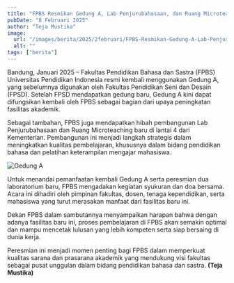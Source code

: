 ```yaml
---
title: "FPBS Resmikan Gedung A, Lab Penjurubahasaan, dan Ruang Microteaching Baru"
pubDate: "8 Februari 2025"
author: "Teja Mustika"
image:
  url: "/images/berita/2025/2februari/FPBS-Resmikan-Gedung-A-Lab-Penjurubahasaan-dan-Ruang-Microteaching-Baru-1.webp"
  alt: ""
tags: ["berita"]
---
```


Bandung, Januari 2025 – Fakultas Pendidikan Bahasa dan Sastra (FPBS) Universitas Pendidikan Indonesia resmi kembali menggunakan Gedung A, yang sebelumnya digunakan oleh Fakultas Pendidikan Seni dan Desain (FPSD). Setelah FPSD mendapatkan gedung baru, Gedung A kini dapat difungsikan kembali oleh FPBS sebagai bagian dari upaya peningkatan fasilitas akademik.

Sebagai tambahan, FPBS juga mendapatkan hibah pembangunan Lab Penjurubahasaan dan Ruang Microteaching baru di lantai 4 dari Kementerian. Pembangunan ini menjadi langkah strategis dalam meningkatkan kualitas pembelajaran, khususnya dalam bidang pendidikan bahasa dan pelatihan keterampilan mengajar mahasiswa.

<img src="/images/berita/2025/2februari/FPBS-Resmikan-Gedung-A-Lab-Penjurubahasaan-dan-Ruang-Microteaching-Baru-3.webp" alt="Gedung A" class="w-full rounded-lg my-6" />

Untuk menandai pemanfaatan kembali Gedung A serta peresmian dua laboratorium baru, FPBS mengadakan kegiatan syukuran dan doa bersama. Acara ini dihadiri oleh pimpinan fakultas, dosen, tenaga kependidikan, serta mahasiswa yang turut merasakan manfaat dari fasilitas baru ini.

Dekan FPBS dalam sambutannya menyampaikan harapan bahwa dengan adanya fasilitas baru ini, proses pembelajaran di FPBS akan semakin optimal dan mampu mencetak lulusan yang lebih kompeten serta siap bersaing di dunia kerja.

Peresmian ini menjadi momen penting bagi FPBS dalam memperkuat kualitas sarana dan prasarana akademik yang mendukung visi fakultas sebagai pusat unggulan dalam bidang pendidikan bahasa dan sastra. **(Teja Mustika)**